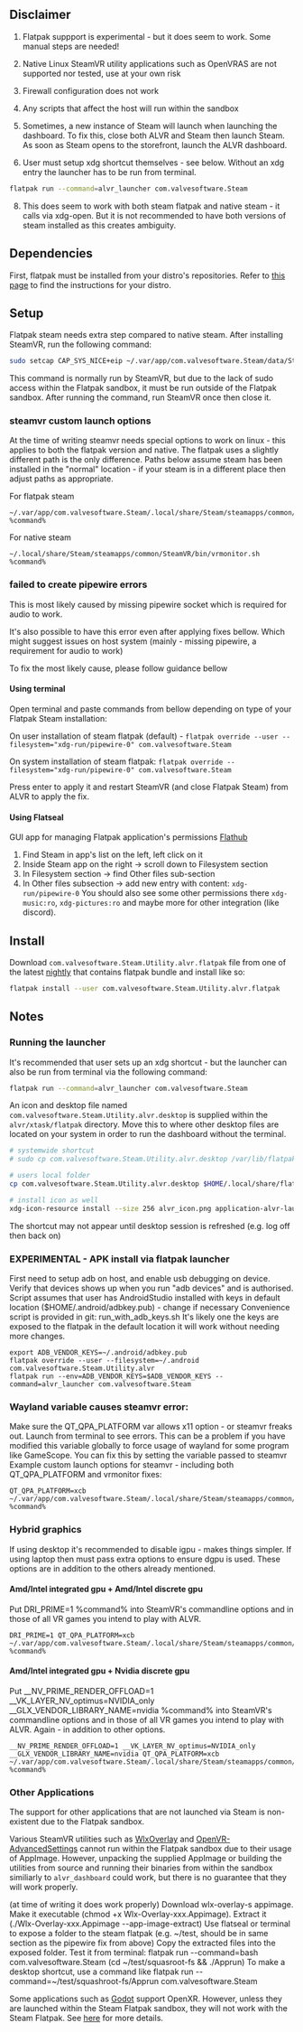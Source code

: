 ## Disclaimer

1. Flatpak suppport is experimental - but it does seem to work. Some manual steps are needed!

2. Native Linux SteamVR utility applications such as OpenVRAS are not supported nor tested, use at your own risk

3. Firewall configuration does not work

4. Any scripts that affect the host will run within the sandbox

5. Sometimes, a new instance of Steam will launch when launching the dashboard. To fix this, close both ALVR and Steam then launch Steam. As soon as Steam opens to the storefront, launch the ALVR dashboard.

6. User must setup xdg shortcut themselves - see below. Without an xdg entry the launcher has to be run from terminal.

```sh
flatpak run --command=alvr_launcher com.valvesoftware.Steam
```

8. This does seem to work with both steam flatpak and native steam - it calls via xdg-open. But it is not recommended to have both versions of steam installed as this creates ambiguity.

## Dependencies

First, flatpak must be installed from your distro's repositories. Refer to [this page](https://flatpak.org/setup/) to find the instructions for your distro.

## Setup

Flatpak steam needs extra step compared to native steam. After installing SteamVR, run the following command:

```sh
sudo setcap CAP_SYS_NICE+eip ~/.var/app/com.valvesoftware.Steam/data/Steam/steamapps/common/SteamVR/bin/linux64/vrcompositor-launcher
```

This command is normally run by SteamVR, but due to the lack of sudo access within the Flatpak sandbox, it must be run outside of the Flatpak sandbox. After running the command, run SteamVR once then close it.

### steamvr custom launch options
At the time of writing steamvr needs special options to work on linux - this applies to both the flatpak version and native. The flatpak uses a slightly different path is the only difference. Paths below assume steam has been installed in the "normal" location - if your steam is in a different place then adjust paths as appropriate.

For flatpak steam
```
~/.var/app/com.valvesoftware.Steam/.local/share/Steam/steamapps/common/SteamVR/bin/vrmonitor.sh %command%
```

For native steam
```
~/.local/share/Steam/steamapps/common/SteamVR/bin/vrmonitor.sh %command%
```

### failed to create pipewire errors
This is most likely caused by missing pipewire socket which is required for audio to work. 

It's also possible to have this error even after applying fixes bellow. Which might suggest issues on host system (mainly - missing pipewire, a requirement for audio to work)

To fix the most likely cause, please follow guidance bellow

#### Using terminal
Open terminal and paste commands from bellow depending on type of your Flatpak Steam installation:

On user installation of steam flatpak (default) - `flatpak override --user --filesystem="xdg-run/pipewire-0" com.valvesoftware.Steam`

On system installation of steam flatpak: `flatpak override --filesystem="xdg-run/pipewire-0" com.valvesoftware.Steam`

Press enter to apply it and restart SteamVR (and close Flatpak Steam) from ALVR to apply the fix.

#### Using Flatseal
GUI app for managing Flatpak application's permissions
[Flathub](https://flathub.org/apps/com.github.tchx84.Flatseal)
1. Find Steam in app's list on the left, left click on it
2. Inside Steam app on the right -> scroll down to Filesystem section
3. In Filesystem section -> find Other files sub-section
4. In Other files subsection -> add new entry with content: `xdg-run/pipewire-0`
You should also see some other permissions there `xdg-music:ro`, `xdg-pictures:ro` and maybe more for other integration (like discord).

## Install

Download `com.valvesoftware.Steam.Utility.alvr.flatpak` file from one of the latest [nightly](https://github.com/alvr-org/ALVR-nightly/releases) that contains flatpak bundle and install like so:

```sh
flatpak install --user com.valvesoftware.Steam.Utility.alvr.flatpak
```

## Notes

### Running the launcher

It's recommended that user sets up an xdg shortcut - but the launcher can also be run from terminal via the following command:
```sh
flatpak run --command=alvr_launcher com.valvesoftware.Steam
```

An icon and desktop file named `com.valvesoftware.Steam.Utility.alvr.desktop` is supplied within the `alvr/xtask/flatpak` directory. Move this to where other desktop files are located on your system in order to run the dashboard without the terminal.

```sh
# systemwide shortcut
# sudo cp com.valvesoftware.Steam.Utility.alvr.desktop /var/lib/flatpak/exports/share/applications/ 

# users local folder
cp com.valvesoftware.Steam.Utility.alvr.desktop $HOME/.local/share/flatpak/exports/share/applications/

# install icon as well
xdg-icon-resource install --size 256 alvr_icon.png application-alvr-launcher
```

The shortcut may not appear until desktop session is refreshed (e.g. log off then back on)

### EXPERIMENTAL - APK install via flatpak launcher 
First need to setup adb on host, and enable usb debugging on device. Verify that devices shows up when you run "adb devices" and is authorised.
Script assumes that user has AndroidStudio installed with keys in default location ($HOME/.android/adbkey.pub) - change if necessary
Convenience script is provided in git: run_with_adb_keys.sh
It's likely one the keys are exposed to the flatpak in the default location it will work without needing more changes.
```
export ADB_VENDOR_KEYS=~/.android/adbkey.pub
flatpak override --user --filesystem=~/.android com.valvesoftware.Steam.Utility.alvr
flatpak run --env=ADB_VENDOR_KEYS=$ADB_VENDOR_KEYS --command=alvr_launcher com.valvesoftware.Steam
```

### Wayland variable causes steamvr error:
Make sure the QT_QPA_PLATFORM var allows x11 option - or steamvr freaks out. Launch from terminal to see errors.
This can be a problem if you have modified this variable globally to force usage of wayland for some program like GameScope. 
You can fix this by setting the variable passed to steamvr
Example custom launch options for steamvr - including both QT_QPA_PLATFORM and vrmonitor fixes:

```
QT_QPA_PLATFORM=xcb ~/.var/app/com.valvesoftware.Steam/.local/share/Steam/steamapps/common/SteamVR/bin/vrmonitor.sh %command%
```

### Hybrid graphics 
If using desktop it's recommended to disable igpu - makes things simpler. 
If using laptop then must pass extra options to ensure dgpu is used. These options are in addition to the others already mentioned.

#### Amd/Intel integrated gpu + Amd/Intel discrete gpu
Put DRI_PRIME=1 %command% into SteamVR's commandline options and in those of all VR games you intend to play with ALVR.
```
DRI_PRIME=1 QT_QPA_PLATFORM=xcb ~/.var/app/com.valvesoftware.Steam/.local/share/Steam/steamapps/common/SteamVR/bin/vrmonitor.sh %command%
```

#### Amd/Intel integrated gpu + Nvidia discrete gpu
Put __NV_PRIME_RENDER_OFFLOAD=1 __VK_LAYER_NV_optimus=NVIDIA_only __GLX_VENDOR_LIBRARY_NAME=nvidia %command% into SteamVR's commandline options and in those of all VR games you intend to play with ALVR. Again - in addition to other options.
```
__NV_PRIME_RENDER_OFFLOAD=1 __VK_LAYER_NV_optimus=NVIDIA_only __GLX_VENDOR_LIBRARY_NAME=nvidia QT_QPA_PLATFORM=xcb ~/.var/app/com.valvesoftware.Steam/.local/share/Steam/steamapps/common/SteamVR/bin/vrmonitor.sh %command%
```

### Other Applications

The support for other applications that are not launched via Steam is non-existent due to the Flatpak sandbox.

Various SteamVR utilities such as [WlxOverlay](https://github.com/galister/WlxOverlay) and [OpenVR-AdvancedSettings](https://github.com/OpenVR-Advanced-Settings/OpenVR-AdvancedSettings) cannot run within the Flatpak sandbox due to their usage of AppImage. However, unpacking the supplied AppImage or building the utilities from source and running their binaries from within the sandbox similiarly to `alvr_dashboard` could work, but there is no guarantee that they will work properly.

(at time of writing it does work properly)
Download wlx-overlay-s appimage. 
Make it executable (chmod +x Wlx-Overlay-xxx.Appimage). 
Extract it (./Wlx-Overlay-xxx.Appimage --app-image-extract)
Use flatseal or terminal to expose a folder to the steam flatpak (e.g. ~/test, should be in same section as the pipewire fix from above)
Copy the extracted files into the exposed folder.
Test it from terminal: flatpak run --command=bash com.valvesoftware.Steam (cd ~/test/squasroot-fs && ./Apprun)
To make a desktop shortcut, use a command like flatpak run --command=~/test/squashroot-fs/Apprun com.valvesoftware.Steam



Some applications such as [Godot](https://godotengine.org) support OpenXR. However, unless they are launched within the Steam Flatpak sandbox, they will not work with the Steam Flatpak. See [here](https://github.com/flathub/com.valvesoftware.Steam/issues/1010) for more details.
